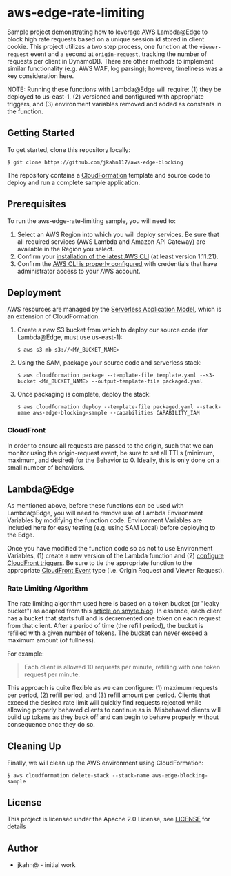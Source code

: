 # aws-edge-rate-limiting

Sample project demonstrating how to leverage AWS Lambda@Edge to block high rate requests based on a unique session id stored in client cookie. This project utilizes a two step process, one function at the `viewer-request` event and a second at `origin-request`, tracking the number of requests per client in DynamoDB. There are other methods to implement similar functionality (e.g. AWS WAF, log parsing); however, timeliness was a key consideration here.

NOTE: Running these functions with Lambda@Edge will require: (1) they be deployed to us-east-1, (2) versioned and configured with appropriate triggers, and (3) environment variables removed and added as constants in the function.

## Getting Started

To get started, clone this repository locally:

```
$ git clone https://github.com/jkahn117/aws-edge-blocking
```

The repository contains a [CloudFormation](https://aws.amazon.com/cloudformation/) template and source code to deploy and run a complete sample application.


## Prerequisites

To run the aws-edge-rate-limiting sample, you will need to:

1. Select an AWS Region into which you will deploy services. Be sure that all required services (AWS Lambda and Amazon API Gateway) are available in the Region you select.
2. Confirm your [installation of the latest AWS CLI](http://docs.aws.amazon.com/cli/latest/userguide/installing.html) (at least version 1.11.21).
3. Confirm the [AWS CLI is properly configured](http://docs.aws.amazon.com/cli/latest/userguide/cli-chap-getting-started.html#cli-quick-configuration) with credentials that have administrator access to your AWS account.

## Deployment

AWS resources are managed by the [Serverless Application Model](https://github.com/awslabs/serverless-application-model), which is an extension of CloudFormation.

1. Create a new S3 bucket from which to deploy our source code (for Lambda@Edge, must use us-east-1):

    ```
    $ aws s3 mb s3://<MY_BUCKET_NAME>
    ```

2. Using the SAM, package your source code and serverless stack:

    ```
    $ aws cloudformation package --template-file template.yaml --s3-bucket <MY_BUCKET_NAME> --output-template-file packaged.yaml
    ```

3. Once packaging is complete, deploy the stack:

    ```
    $ aws cloudformation deploy --template-file packaged.yaml --stack-name aws-edge-blocking-sample --capabilities CAPABILITY_IAM
    ```

### CloudFront

In order to ensure all requests are passed to the origin, such that we can monitor using the origin-request event, be sure to set all TTLs (minimum, maximum, and desired) for the Behavior to 0. Ideally, this is only done on a small number of behaviors.

## Lambda@Edge

As mentioned above, before these functions can be used with Lambda@Edge, you will need to remove use of Lambda Environment Variables by modifying the function code. Environment Variables are included here for easy testing (e.g. using SAM Local) before deploying to the Edge.

Once you have modified the function code so as not to use Environment Variables, (1) create a new version of the Lambda function and (2) [configure CloudFront triggers](http://docs.aws.amazon.com/AmazonCloudFront/latest/DeveloperGuide/lambda-create-functions.html). Be sure to tie the appropriate function to the appropriate [CloudFront Event](http://docs.aws.amazon.com/AmazonCloudFront/latest/DeveloperGuide/lambda-cloudfront-trigger-events.html) type (i.e. Origin Request and Viewer Request).

### Rate Limiting Algorithm

The rate limiting algorithm used here is based on a token bucket (or "leaky bucket") as adapted from this [article on smyte.blog](https://medium.com/smyte/rate-limiter-df3408325846). In essence, each client has a bucket that starts full and is decremented one token on each request from that client. After a period of time (the refill period), the bucket is refilled with a given number of tokens. The bucket can never exceed a maximum amount (of fullness).

For example:

> Each client is allowed 10 requests per minute, refilling with one token request per minute.

This approach is quite flexible as we can configure: (1) maximum requests per period, (2) refill period, and (3) refill amount per period. Clients that exceed the desired rate limit will quickly find requests rejected while allowing properly behaved clients to continue as is. Misbehaved clients will build up tokens as they back off and can begin to behave properly without consequence once they do so.

## Cleaning Up

Finally, we will clean up the AWS environment using CloudFormation:

```
$ aws cloudformation delete-stack --stack-name aws-edge-blocking-sample
```

## License

This project is licensed under the Apache 2.0 License, see [LICENSE](LICENSE) for details

## Author

* jkahn@ - initial work
